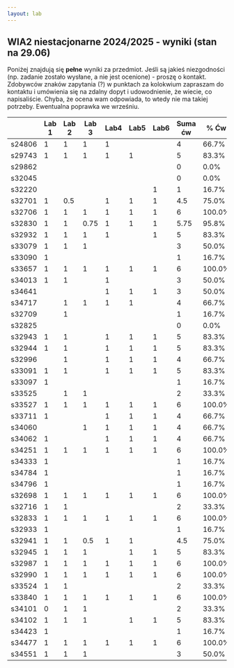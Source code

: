 ```yaml
---
layout: lab
---
```

## WIA2 niestacjonarne 2024/2025 - wyniki (stan na 29.06)

Poniżej znajdują się **pełne** wyniki za przedmiot. Jeśli są jakieś niezgodności (np. zadanie zostało wysłane, a nie jest ocenione) - proszę o kontakt. Zdobywców znaków zapytania (?) w punktach za kolokwium zapraszam do kontaktu i umówienia się na zdalny dopyt i udowodnienie, że wiecie, co napisaliście. Chyba, że ocena wam odpowiada, to wtedy nie ma takiej potrzeby. Ewentualna poprawka we wrześniu. 

|        | **Lab 1** | **Lab 2** | **Lab 3** | **Lab4** | **Lab5** | **Lab6** | **Suma ćw** | **% Ćw** | **Kolos Test** | **Kolos11** | **Kolos12** | **Suma Kolos** | **Wynik %** | **Ocena** |
| ------ | --------- | --------- | --------- | -------- | -------- | -------- | ----------- | -------- | -------------- | ----------- | ----------- | -------------- | ----------- | --------- |
| s24806 | 1         | 1         | 1         | 1        |          |          | 4           | 66.7%    | 9              | 5           | 2           | 16             | 76.0%       | 4         |
| s29743 | 1         | 1         | 1         | 1        | 1        |          | 5           | 83.3%    | 9              | 5           |             | 14             | 74.0%       | 4         |
| s29862 |           |           |           |          |          |          | 0           | 0.0%     |                |             |             | 0              | 0.0%        | 2         |
| s32045 |           |           |           |          |          |          | 0           | 0.0%     | 10             | 5           | 5           | 20             | 70.0%       | 3.5       |
| s32220 |           |           |           |          |          | 1        | 1           | 16.7%    | 9              | ?           | 5           | 14             | 54.0%       | 3         |
| s32701 | 1         | 0.5       |           | 1        | 1        | 1        | 4.5         | 75.0%    | 9.5            | 5           | 5           | 19.5           | 90.8%       | 5         |
| s32706 | 1         | 1         | 1         | 1        | 1        | 1        | 6           | 100.0%   | 10             | 5           | 5           | 20             | 100.0%      | 5         |
| s32830 | 1         | 1         | 0.75      | 1        | 1        | 1        | 5.75        | 95.8%    | 8              | 5           | 5           | 18             | 91.8%       | 5         |
| s32932 | 1         | 1         | 1         | 1        |          | 1        | 5           | 83.3%    | 8              | 5           | 5           | 18             | 88.0%       | 4.5       |
| s33079 | 1         | 1         | 1         |          |          |          | 3           | 50.0%    |                |             |             | 0              | 15.0%       | 2         |
| s33090 | 1         |           |           |          |          |          | 1           | 16.7%    | 9.5            |             |             | 9.5            | 38.3%       | 2         |
| s33657 | 1         | 1         | 1         | 1        | 1        | 1        | 6           | 100.0%   | 10             | 5           | 5           | 20             | 100.0%      | 5         |
| s34013 | 1         | 1         |           | 1        |          |          | 3           | 50.0%    | 10             | 5           | 5           | 20             | 85.0%       | 4.5       |
| s34641 |           |           |           | 1        | 1        | 1        | 3           | 50.0%    | 8              | 5           | 5           | 18             | 78.0%       | 4         |
| s34717 |           | 1         | 1         | 1        | 1        |          | 4           | 66.7%    |                |             |             | 0              | 20.0%       | 2         |
| s32709 |           | 1         |           |          |          |          | 1           | 16.7%    | 10             | 5           | 5           | 20             | 75.0%       | 4         |
| s32825 |           |           |           |          |          |          | 0           | 0.0%     | 9              | ?           | ?           | 9              | 31.5%       | 2         |
| s32943 | 1         | 1         |           | 1        | 1        | 1        | 5           | 83.3%    | 10             | ?           | 5           | 15             | 77.5%       | 4         |
| s32944 | 1         | 1         |           | 1        | 1        | 1        | 5           | 83.3%    | 10             | 5           | 5           | 20             | 95.0%       | 5         |
| s32996 |           | 1         |           | 1        | 1        | 1        | 4           | 66.7%    | 9              | ?           | 5           | 14             | 69.0%       | 3.5       |
| s33091 | 1         | 1         |           | 1        | 1        | 1        | 5           | 83.3%    | 9              | 5           | 5           | 19             | 91.5%       | 5         |
| s33097 | 1         |           |           |          |          |          | 1           | 16.7%    |                |             |             | 0              | 5.0%        | 2         |
| s33525 |           | 1         | 1         |          |          |          | 2           | 33.3%    |                |             |             | 0              | 10.0%       | 2         |
| s33527 | 1         | 1         | 1         | 1        | 1        | 1        | 6           | 100.0%   | 9              | ?           | 5           | 14             | 79.0%       | 4         |
| s33711 | 1         |           |           | 1        | 1        | 1        | 4           | 66.7%    | 8.5            | ?           | 5           | 13.5           | 67.3%       | 3.5       |
| s34060 |           |           | 1         | 1        | 1        | 1        | 4           | 66.7%    | 10             | 5           | 5           | 20             | 90.0%       | 4.5       |
| s34062 | 1         |           |           | 1        | 1        | 1        | 4           | 66.7%    | 8              | 5           | 5           | 18             | 83.0%       | 4.5       |
| s34251 | 1         | 1         | 1         | 1        | 1        | 1        | 6           | 100.0%   | 10             | 5           | 5           | 20             | 100.0%      | 5         |
| s34333 | 1         |           |           |          |          |          | 1           | 16.7%    | 9              | 5           | ?           | 14             | 54.0%       | 3         |
| s34784 | 1         |           |           |          |          |          | 1           | 16.7%    | 8.5            | ?           | 5           | 13.5           | 52.3%       | 3         |
| s34796 | 1         |           |           |          |          |          | 1           | 16.7%    | 10             | ?           | ?           | 10             | 40.0%       | 2         |
| s32698 | 1         | 1         | 1         | 1        | 1        | 1        | 6           | 100.0%   | 10             | 5           | 5           | 20             | 100.0%      | 5         |
| s32716 | 1         | 1         |           |          |          |          | 2           | 33.3%    |                |             |             | 0              | 10.0%       | 2         |
| s32833 | 1         | 1         | 1         | 1        | 1        | 1        | 6           | 100.0%   | 10             | ?           | 5           | 15             | 82.5%       | 4.5       |
| s32933 | 1         |           |           |          |          |          | 1           | 16.7%    |                |             |             | 0              | 5.0%        | 2         |
| s32941 | 1         | 1         | 0.5       | 1        | 1        |          | 4.5         | 75.0%    | 10             | 5           | 3           | 18             | 85.5%       | 4.5       |
| s32945 | 1         | 1         | 1         |          | 1        | 1        | 5           | 83.3%    | 10             | 4           | 4           | 18             | 88.0%       | 4.5       |
| s32987 | 1         | 1         | 1         | 1        | 1        | 1        | 6           | 100.0%   | 10             | 5           | 4           | 19             | 96.5%       | 5         |
| s32990 | 1         | 1         | 1         | 1        | 1        | 1        | 6           | 100.0%   | 8.5            | ?           | 5           | 13.5           | 77.3%       | 4         |
| s33524 | 1         | 1         |           |          |          |          | 2           | 33.3%    |                |             |             | 0              | 10.0%       | 2         |
| s33840 | 1         | 1         | 1         | 1        | 1        | 1        | 6           | 100.0%   | 10             | ?           | ?           | 10             | 65.0%       | 3.5       |
| s34101 | 0         | 1         | 1         |          |          |          | 2           | 33.3%    | 8.5            | 5           |             | 13.5           | 57.3%       | 3         |
| s34102 | 1         | 1         | 1         |          | 1        | 1        | 5           | 83.3%    | 10             | 5           | 5           | 20             | 95.0%       | 5         |
| s34423 | 1         |           |           |          |          |          | 1           | 16.7%    |                |             |             | 0              | 5.0%        | 2         |
| s34477 | 1         | 1         | 1         | 1        | 1        | 1        | 6           | 100.0%   | 9              | 5           | 5           | 19             | 96.5%       | 5         |
| s34551 | 1         | 1         | 1         |          |          |          | 3           | 50.0%    | 8.5            | 5           | 3.5         | 17             | 74.5%       | 4         |